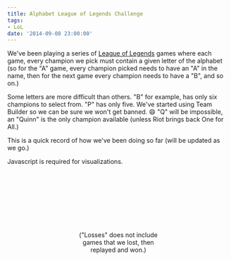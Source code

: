 ```yaml
---
title: Alphabet League of Legends Challenge
tags:
- LoL
date: '2014-09-08 23:00:00'
---
```

We've been playing a series of [League of Legends](http://na.leagueoflegends.com/) games where each game, every champion we pick must contain a given letter of the alphabet (so for the "A" game, every champion picked needs to have an "A" in the name, then for the next game every champion needs to have a "B", and so on.)

<!--more-->

Some letters are more difficult than others.  "B" for example, has only six champions to select from.  "P" has only five.  We've started using Team Builder so we can be sure we won't get banned. :smile:  "Q" will be impossible, an "Quinn" is the only champion available (unless Riot brings back One for All.)

This is a quick record of how we've been doing so far (will be updated as we go.)

<noscript>
    Javascript is required for visualizations.
</noscript>
<style>
    .lol-list {
        list-style-type: none;
        padding: 0;
        margin: 0;
    }

    .lol-list li {
        display: flex;
        align-items: center;
    }

    @media (min-width: 768px) {
        #lol-list {
            display: flex;
            justify-content: space-around;
        }
    }

    .lol-list .letter {
        flex: 0 0 30px;
        display: inline-block;
        font-size: 1.25em;
        width: 30px;
    }

    .lol-game {
        min-width: 150px;
        border-radius: 5px;
        display: inline-block;
        padding: 10px;
        margin: 2px 5px 3px 0px;
    }

    .lol-win, a.lol-win:visited, a.lol-win:hover, a.lol-win:link, a.lol-win:active {
        background-color: #015AAD;
        color: #f5d99e;
    }

    .lol-loss, a.lol-loss:visited, a.lol-loss:hover, a.lol-loss:link, a.lol-loss:active{
        background-color: #680006;
        color: #EEE;
    }

    .lol-game .status-icon {
        padding-right: 10px;
    }
    .lol-game .title {
        padding-right: 10px;
    }
    .lol-game .content {
    }

    .lol-game .lol-extras {
        font-size: .75em;
    }
</style>

<div id="lol-list">
</div>

<div style="width: 40%; min-width: 200px; margin: auto; text-align: center">
    <svg id="d3WinLossChart"></svg>
    ("Losses" does not include games that we lost, then replayed and won.)
</div>

<script src="//cdnjs.cloudflare.com/ajax/libs/lodash.js/2.4.1/lodash.js"></script>
<script src="//cdnjs.cloudflare.com/ajax/libs/d3/3.4.11/d3.min.js"></script>
<script src="{{ site.baseurl }}/js/charts.js"></script>
<script>
(function() {
    var games = [
        {letter: "A", date: "2014/08/21", win: true,  gameId: "1503769380", gameType: "Draft"},
        {letter: "B", date: "2014/08/25", win: false, gameId: "1509033688", gameType: "Draft"},
        {letter: "C", date: "2014/08/25", win: true,  gameId: "1509102997", gameType: "Draft"},
        {letter: "D", date: "2014/08/27", win: false, gameId: "1511401723", gameType: "Draft"},
        {letter: "E", date: "2014/08/27", win: false, gameId: "1511452643", gameType: "Draft"},
        {letter: "E", date: "2014/08/29", win: true,  gameId: "1514152049", gameType: "Draft", notes: "Missing usual player"},
        {letter: "F", date: "2014/08/30", win: true,  gameId: "1515279338", gameType: "Draft", notes: "With disconnects"},
        {letter: "G", date: "2014/09/02", win: false, gameId: "1521284882", gameType: "Draft"},
        {letter: "H", date: "2014/09/04", win: false, gameId: "1525473140", gameType: "Blind"},
        {letter: "I", date: "2014/09/04", win: true,  gameId: "1525539867", gameType: "Draft"},
        {letter: "J", date: "2014/09/05", win: false, gameId: "1527669642", gameType: "Draft"},
        {letter: "K", date: "2014/09/07", win: true,  gameId: "1531851183", gameType: "TB"},
        {letter: "L", date: "2014/09/08", win: false, gameId: "1533122741", gameType: "TB"},
        {letter: "M", date: "2014/09/08", win: false, gameId: "1533202510", gameType: "TB"},
        {letter: "N", date: "2014/09/09", win: true,  gameId: "1534354027", gameType: "TB"},
        {letter: "O", date: "2014/09/09", win: true,  gameId: "1534324677", gameType: "TB"},
        {letter: "P", date: "2014/09/13", win: false, gameId: "1539614301", gameType: "TB"},
        {letter: "Q", date: "2014/09/19", win: false, gameId: "1548309979", gameType: "TB"},
        {letter: "R", date: "2014/09/19", win: true , gameId: "1548370013", gameType: "TB"},
        {letter: "S", date: "2014/09/19", win: false, gameId: "1548311000", gameType: "TB"},
        {letter: "T", date: "2014/10/02", win: true,  gameId: "1566342202", gameType: "TB"},
        {letter: "U", date: "2014/10/02", win: false, gameId: "1566342981", gameType: "TB"},
        {letter: "V", date: "2014/10/05", win: false, gameId: "1570513554", gameType: "TB"},
        {letter: "W", date: "2014/10/05", win: false, gameId: "1570514223", gameType: "TB"},
        {letter: "X", date: "2014/10/09", win: false, gameId: "1575395894", gameType: "TB"},
        {letter: "Y", date: "2014/10/10", win: true,  gameId: "1576478189", gameType: "TB"},
        {letter: "Z", date: "2014/10/10", win: true,  gameId: "1576478918", gameType: "TB"}
    ];
    var getMatchHistoryUrl = function(game) {
        return "http://matchhistory.na.leagueoflegends.com/en/#match-details/NA1/" + game.gameId;
    };

    // Draw a box for a game.
    var renderGame = function(game) {
        var gameClass = game.win ? "lol-win" : "lol-loss";
        var gameIcon = game.win ? "fa-check-circle" : "fa-times-circle";
        var title = game.win ? "Victory" : "Defeat";
        var extras = [game.date,  game.gameType];        
        if(game.notes != null) {extras.push(game.notes);}

        return '<a href="' + getMatchHistoryUrl(game) + '" class="lol-game ' + gameClass + '">' +
            '<span class="status-icon"><i class="fa ' + gameIcon + '"></i></span>' +
            '<span class="content"><span class="title">' + title + '</span>' +
            '<span class="lol-extras">' + extras.join(" • ") + '</span></span></a>'
    }

    // Build the table of games by letter.
    var i = 0;
    var gamesByLetter = _(games)
        .groupBy('letter')
        .map(function(gamesForLetter) {
            return _.extend(gamesForLetter, {letterIndex: i++});
        })
        .value();

    var lolListEl = d3.select('#lol-list');

    // Render the list of games for a given letter.
    var makeGameListForLetter = function(games) {
        var g = d3.select(this);
        g.append('span')
            .classed({letter: true})
            .text( games[0].letter );
        wrapper = g.append('span')
        wrapper.selectAll('span')
            .data(games)
            .enter()
            .append('span')
            .each( function(v) {
                var g = d3.select(this);
                g.html(renderGame(v));
            });
    }

    var drawGamesTable = function (gamesByLetter) {
        var containerEl = lolListEl.append('ul').classed({'lol-list': true});

        containerEl.selectAll('li')
            .data(gamesByLetter, function(games) {return games[0].letter;})
            .enter()
            .append('li')
            .style({opacity: 0})
            .each(makeGameListForLetter)
            .transition()
            .delay(function(v,i) {
                return v.letterIndex * 50;
            })
            .duration(1000)
            .style({opacity:1})
            .attr({'class': true});
    }

    mid = Math.ceil(gamesByLetter.length/2);
    firstHalf = gamesByLetter.slice(0,mid);
    lastHalf = gamesByLetter.slice(mid,gamesByLetter.length);
    drawGamesTable(firstHalf);
    drawGamesTable(lastHalf);

    // Build the graph of wins and losses
    wins = _.reduce(games, function(sum, game) {return sum + (game.win ? 1 : 0);}, 0);
    losses = _(games)
        .groupBy('letter')
        // Turn each group of games into a true if they are all losses, false otherwise.
        .map(function(gamesForLetter) {
            return _.all(gamesForLetter, function(g) {
                return !g.win;
            });
        })
        .reduce(function(sum, v) {
            return sum + (v ? 1 : 0);
        }, 0);
    totalLosses = games.length - wins;

    var data = [
        {label: "Wins", value: wins},
        {label: "Losses", value: losses},
        {label: "Total Losses", value: totalLosses}
    ];

    function drawChart(duration) {
        duration |= 0;

        var parent = document.getElementById('d3WinLossChart').parentElement;
        var width = parent.clientWidth;
        var height = 200;
        var svg = d3.select("#d3WinLossChart")
            .datum(data)

        var chart = thedreaming.barGraph();
        chart.width(width);
        chart.height(height);
        svg
            .transition()
            .duration(duration)
            .attr({
                width: width,
                height: height
            })
            .call(chart);
    }

    drawChart(1000);
    window.addEventListener('resize', drawChart);

})();
</script>
